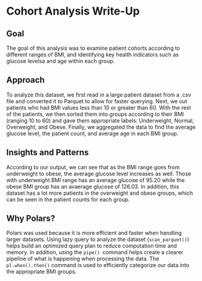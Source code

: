 # Cohort Analysis Write-Up

## Goal
The goal of this analysis was to examine patient cohorts according to different ranges of BMI, and identifying key health indicators such as glucose levelsa and age within each group.


## Approach
To analyze this dataset, we first read in a large patient dataset from a .csv file and converted it to Parquet to allow for faster querying. Next, we out patients who had BMI values less than 10 or greater than 60. With the rest of the patients, we then sorted them into groups according to their BMI (ranging 10 to 60) and gave them appropriate labels: Underweight, Normal, Overweight, and Obese. Finally, we aggregated the data to find the average glucose level, the patient count, and average age in each BMI group.


## Insights and Patterns
According to our output, we can see that as the BMI range goes from underweight to obese, the average glucose level increases as well. Those with underweight BMI range has an average glucose of 95.20 while the obese BMI group has an avaerage glucose of 126.03. In addition, this dataset has a lot more patients in the overweight and obese groups, which can be seen in the patient counts for each group.

## Why Polars?
Polars was used because it is more efficient and faster when handling larger datasets. Using lazy query to analyze the dataset (```scan_parquet()```) helps build an optimized query plan to reduce computation time and memory. In addition, using the ```pipe() ```command helps create a clearer pipeline of what is happening when processing the data. The ```pl.when().then()``` command is used to efficiently categorize our data into the appropriate BMI groups. 
